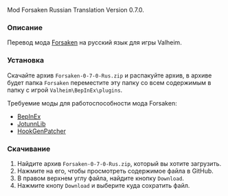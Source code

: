 Mod Forsaken Russian Translation Version 0.7.0.

### Описание

Перевод мода [Forsaken](https://www.nexusmods.com/valheim/mods/799) на русский язык для игры Valheim. 

### Установка

Скачайте архив `Forsaken-0-7-0-Rus.zip` и распакуйте архив, в архиве будет папка `Forsaken` переместите эту папку со всем содержимым в папку с игрой `Valheim\BepInEx\plugins`.

Требуемие моды для работоспособности мода Forsaken:
* [BepInEx](https://valheim.thunderstore.io/package/denikson/BepInExPack_Valheim/)
* [JotunnLib](https://www.nexusmods.com/valheim/mods/507)
* [HookGenPatcher](https://www.nexusmods.com/valheim/mods/505)

### Скачивание

1. Найдите архив `Forsaken-0-7-0-Rus.zip`, который вы хотите загрузить.
2. Нажмите на его, чтобы просмотреть содержимое файла в GitHub.
3. В правом верхнем углу файла, найдите кнопку `Download`.
4. Нажмите кнопу `Download` и выберите куда сохратить файл.

